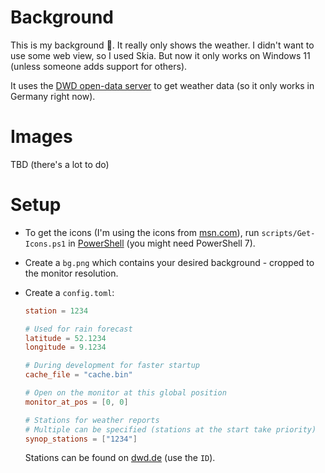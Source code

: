 # Background

This is my background 🙂. It really only shows the weather. I didn't want to use some web view, so I used Skia. But now it only works on Windows 11 (unless someone adds support for others).

It uses the [DWD open-data server](https://opendata.dwd.de/) to get weather data (so it only works in Germany right now).

# Images

TBD (there's a lot to do)

# Setup

- To get the icons (I'm using the icons from [msn.com](https://msn.com)),
  run `scripts/Get-Icons.ps1` in [PowerShell](https://github.com/PowerShell/powershell/releases) (you might need PowerShell 7).
- Create a `bg.png` which contains your desired background - cropped to the monitor resolution.
- Create a `config.toml`:

  ```toml
  station = 1234

  # Used for rain forecast
  latitude = 52.1234
  longitude = 9.1234

  # During development for faster startup
  cache_file = "cache.bin"

  # Open on the monitor at this global position
  monitor_at_pos = [0, 0]

  # Stations for weather reports
  # Multiple can be specified (stations at the start take priority)
  synop_stations = ["1234"]
  ```

  Stations can be found on [dwd.de](https://www.dwd.de/DE/leistungen/met_verfahren_mosmix/mosmix_stationskatalog.cfg?view=nasPublication&nn=16102) (use the `ID`).
